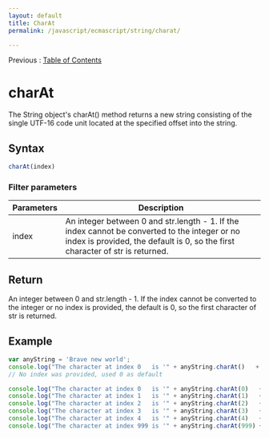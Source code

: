 ```yaml
---
layout: default
title: CharAt
permalink: /javascript/ecmascript/string/charat/

---
```


Previous : [Table of Contents](./index.md)


# charAt

The String object's charAt() method returns a new string consisting of the single UTF-16 code unit located at the specified offset into the string.


## Syntax

```javascript
charAt(index)
```

### Filter parameters

| Parameters | Description |
| ---------- | ----------- |
| index | An integer between 0 and str.length - 1. If the index cannot be converted to the integer or no index is provided, the default is 0, so the first character of str is returned. |


## Return

An integer between 0 and str.length - 1. If the index cannot be converted to the integer or no index is provided, the default is 0, so the first character of str is returned.


## Example

```javascript
var anyString = 'Brave new world';
console.log("The character at index 0   is '" + anyString.charAt()   + "'"); // The character at index 0   is 'B'
// No index was provided, used 0 as default

console.log("The character at index 0   is '" + anyString.charAt(0)   + "'"); // The character at index 0   is 'B'
console.log("The character at index 1   is '" + anyString.charAt(1)   + "'"); // The character at index 1   is 'r'
console.log("The character at index 2   is '" + anyString.charAt(2)   + "'"); // The character at index 2   is 'a'
console.log("The character at index 3   is '" + anyString.charAt(3)   + "'"); // The character at index 3   is 'v'
console.log("The character at index 4   is '" + anyString.charAt(4)   + "'"); // The character at index 4   is 'e'
console.log("The character at index 999 is '" + anyString.charAt(999) + "'"); // The character at index 999 is ''
```
